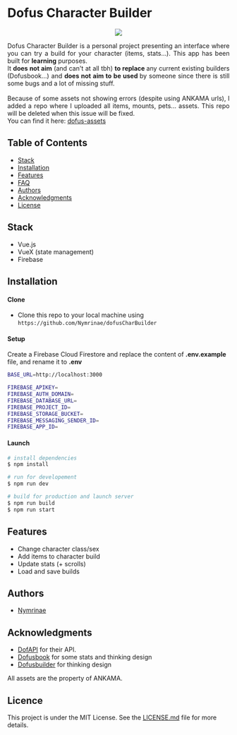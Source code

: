# Dofus Character Builder

<p align="center">
  <img src="https://imgur.com/Jnj50XZ.png" style="margin: 0 auto;">
</p>

<p align="justify">
Dofus Character Builder is a personal project presenting an interface where you can try a build for your character (items, stats...). This app has been built for <b>learning</b> purposes.
<br>It <b>does not aim</b> (and can't at all tbh) <b>to replace </b> any current existing builders (Dofusbook...) and <b> does not aim to be used </b> by someone since there is still some bugs and a lot of missing stuff.<br><br>
Because of some assets not showing errors (despite using ANKAMA urls), I added a repo where I uploaded all items, mounts, pets... assets. This repo will be deleted when this issue will be fixed.<br>You can find it here: <a href="https://github.com/Nymrinae/dofus-assets"> dofus-assets </a>
</p>

## Table of Contents
- [Stack](#stack)
- [Installation](#installation)
- [Features](#features)
- [FAQ](#faq)
- [Authors](#authors)
- [Acknowledgments](#acknowledgments)
- [License](#license)

## Stack

- Vue.js
- VueX (state management)
- Firebase

## Installation

#### Clone
- Clone this repo to your local machine using `https://github.com/Nymrinae/dofusCharBuilder`

#### Setup

Create a Firebase Cloud Firestore and replace the content of **.env.example** file, and rename it to **.env**

```sh
BASE_URL=http://localhost:3000

FIREBASE_APIKEY=
FIREBASE_AUTH_DOMAIN=
FIREBASE_DATABASE_URL=
FIREBASE_PROJECT_ID=
FIREBASE_STORAGE_BUCKET=
FIREBASE_MESSAGING_SENDER_ID=
FIREBASE_APP_ID=
```

#### Launch

```sh
# install dependencies
$ npm install

# run for developement
$ npm run dev

# build for production and launch server
$ npm run build
$ npm run start
```

## Features
- Change character class/sex
- Add items to character build
- Update stats (+ scrolls)
- Load and save builds

## Authors
- [Nymrinae](https://github.com/Nymrinae)


## Acknowledgments
- [DofAPI](https://dofapi.fr/) for their API.
- [Dofusbook](https://www.dofusbook.net/fr) for some stats and thinking design
- [Dofusbuilder](https://dofusbuilder.com/) for thinking design

All assets are the property of ANKAMA.

## Licence
This project is under the MIT License. See the [LICENSE.md](./LICENSE.md) file for more details.
